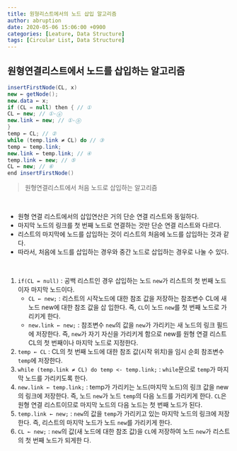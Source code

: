 ```yaml
---
title: 원형리스트에서의 노드 삽입 알고리즘
author: abruption
date: 2020-05-06 15:06:00 +0900
categories: [Leature, Data Structure]
tags: [Circular List, Data Structure]
---
```


## 원형연결리스트에서 노드를 삽입하는 알고리즘

~~~cs
insertFirstNode(CL, x)
new ← getNode();
new.data ← x;
if (CL = null) then { // ① 
CL ← new; // ①-ⓐ
new.link ← new; // ①-ⓑ
}
temp ← CL; // ②
while (temp.link ≠ CL) do // ③ 
temp ← temp.link;
new.link ← temp.link; // ④
temp.link ← new; // ⑤
CL ← new; // ⑥
end insertFirstNode()
~~~
> 원형연결리스트에서 처음 노드로 삽입하는 알고리즘   

<br/>

- 원형 연결 리스트에서의 삽입연산은 거의 단순 연결 리스트와 동일하다.
- 마지막 노드의 링크를 첫 번째 노드로 연결하는 것만 단순 연결 리스트와 다르다.
- 리스트의 마지막에 노드를 삽입하는 것이 리스트의 처음에 노드를 삽입하는 것과 같다. 
- 따라서, 처음에 노드를 삽입하는 경우와 중간 노드로 삽입하는 경우로 나눌 수 있다.

<br/>

1. `if(CL = null)` : 공백 리스트인 경우 삽입하는 노드 `new`가 리스트의 첫 번째 노드이자 마지막 노드이다.
   - `CL ← new;` : 리스트의 시작노드에 대한 참조 값을 저장하는 참조변수 CL에 새 노드 new에 대한 참조 값을 삽 입한다. 즉, `CL`이 노드 `new`를 첫 번째 노드로 가리키게 한다.
   - `new.link ← new;` : 참조변수 `new`의 값을 `new`가 가리키는 새 노드의 링크 필드에 저장한다. 즉, `new`가 자기 자신을 가리키게 함으로 new를 원형 연결 리스트 CL의 첫 번째이나 마지막 노드로 지정한다.
2. `temp ← CL` : CL의 첫 번째 노드에 대한 참조 값(시작 위치)을 임시 순회 참조변수 `temp`에 저장한다.
3. `while (temp.link ≠ CL) do temp <- temp.link;` : `while`문으로 `temp`가 마지막 노드를 가리키도록 한다.
4. `new.link ← temp.link;` : temp가 가리키는 노드(마지막 노드)의 링크 값을 new의 링크에 저장한다. 즉, 노드 `new`가 노드 `temp`의 다음 노드를 가리키게 한다. `CL`은 원형 연결 리스트이므로 마지막 노드의 다음 노드는 첫 번째 노드가 된다.
5. `temp.link ← new;` : `new`의 값을 `temp`가 가리키고 있는 마지막 노드의 링크에 저장한다. 즉, 리스트의 마지막 노드가 노드 `new`를 가리키게 한다.
6. `CL ← new;` : `new`의 값(새 노드에 대한 참조 값)을 `CL`에 저장하여 노드 `new`가 리스트의 첫 번째 노드가 되게한 다.
